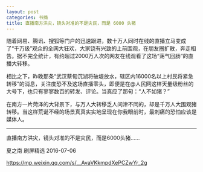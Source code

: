 ```yaml
---
layout: post
categories: 书摘
title: 直播南方洪灾，镜头对准的不是灾民，而是 6000 头猪
---
```


随着网易、腾讯、搜狐等门户的迅速跟进，数十万人同时在线的直播立马变成了“千万级”观众的全网大狂欢，大家饶有兴致的上前围观，在朋友圈扩散，奔走相告。据不完全统计，有约超过2000万人次的网友在线观看了这场“荡气回肠”的直播大转移。

相比之下，昨晚那条“武汉蔡甸沉湖将破堤放水，辖区内16000名以上村民将紧急转移”的消息，关注度恐不及这场直播零头，即便是在@人民网这样天量级粉丝的大号下，也只有寥寥数百的转发、评论。当真应了那句：“人不如猪？”

在南方一片菏泽的大背景下，与万人大转移乏人问津不同的，却是千万人大围观猪转移。当这样荒诞不经的场景真真实实地呈现在你我眼前时，最刺痛的恐怕应该是媒体人。

---

直播南方洪灾，镜头对准的不是灾民，而是6000头猪……

夏之南  刷屏精选  2016-07-06

https://mp.weixin.qq.com/s/__AvaVKkmpdXePCZwYr_2g
